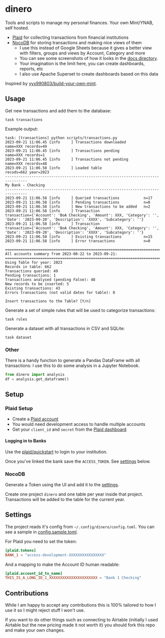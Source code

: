 # dinero

Tools and scripts to manage my personal finances.
Your own Mint/YNAB, self hosted.

- [Plaid](https://plaid.com) for collecting transactions from financial institutions
- [NocoDB](https://nocodb.com) for storing transactions and making nice views of them
  - I use this instead of Google Sheets because it gives a better view
    with filters, groups and views by Account, Category and more
  - You can see some screenshots of how it looks in the [docs directory](/docs).
  - Your imagination is the limit here, you can create dashboards, reports, etc
  - I also use Apache Superset to create dashboards based on this data

Inspired by [yyx990803/build-your-own-mint](https://github.com/yyx990803/build-your-own-mint).

## Usage

Get new transactions and add them to the database:

```terminal
task transactions
```

Example output:

```terminal
task: [transactions] python scripts/transactions.py
2023-09-21 11:06.45 [info     ] Transactions downloaded        name=XXX records=49
2023-09-21 11:06.45 [info     ] Transactions pending           name=XXX records=1
2023-09-21 11:06.45 [info     ] Transactions not pending       name=XXX records=48
2023-09-21 11:06.58 [info     ] Loaded table                   recods=662 year=2023
--------------------------------------------------------------------------------
My Bank - Checking
--------------------------------------------------------------------------------
2023-09-21 11:06.58 [info     ] Queried transactions           n=17
2023-09-21 11:06.58 [info     ] Pending transactions           n=0
2023-09-21 11:06.58 [info     ] New transactions to be added   n=2
2023-09-21 11:06.58 [info     ] Transaction                    transaction={'Account': 'BoA Checking', 'Amount': XXX, 'Category': '', 'Date': '2023-09-20', 'Description': 'XXXX', 'Subcategory': ''}
2023-09-21 11:06.58 [info     ] Transaction                    transaction={'Account': 'BoA Checking', 'Amount': XXX, 'Category': '', 'Date': '2023-09-20', 'Description': 'XXXX', 'Subcategory': ''}
2023-09-21 11:06.58 [info     ] Existing transactions          n=15
2023-09-21 11:06.58 [info     ] Error transactions             n=0

================================================================================
All accounts summary from 2023-08-22 to 2023-09-21:
================================================================================
Using Table for year: 2023
Records in table: 662
Transactions queried: 49
Pending transactions: 1
Transactions analysed (pending False): 48
New records to be inserted: 5
Existing transactions: 43
Errors transactions (not valid dates for table): 0

Insert transactions to the Table? [Y/n]
```

Generate a set of simple rules that will be used to categorize transactions:

```terminal
task rules
```

Generate a dataset with all transactions in CSV and SQLite:

```terminal
task dataset
```

### Other

There is a handy function to generate a Pandas DataFrame with all transactions:
I use this to do some analysis in a Jupyter Notebook.

```python
from dinero import analysis
df = analysis.get_dataframe()
```

## Setup

### Plaid Setup

- Create a [Plaid account](https://dashboard.plaid.com/)
- You would need development access to handle multiple accounts
- Get your `client_id` and `secret` from the [Plaid dashboard](https://dashboard.plaid.com/developers/keys)

#### Logging in to Banks

Use the [plaid/quickstart](https://github.com/plaid/quickstart.git)
to login to your institution.

Once you've linked the bank save the `ACCESS_TOKEN`. See [settings](#settings) below.

### NocoDB

Generate a Token using the UI and add it to the [settings](#settings).

Create one project `dinero` and one table per year inside that project.
Transactions will be added to the table for the current year.

## Settings

The project reads it's config from `~/.config/dinero/config.toml`.
You can see a sample in [config.sample.toml](config.sample.toml).

For Plaid you need to set the token:

```toml
[plaid.tokens]
BANK_1 = "access-development-XXXXXXXXXXXXXXXX"
```

And a mapping to make the Account ID human readable:

```toml
[plaid.account_id_to_name]
THIS_IS_A_LONG_ID_1_XXXXXXXXXXXXXXXXXXXXXX = "Bank 1 Checking"
```

## Contributions

While I am happy to accept any contributions this is 100% tailored to how I use
it so I might reject stuff I won't use.

If you want to do other things such as connecting to Airtable
(initially I used Airtable but the new pricing made it not worth it)
you should fork this repo and make your own changes.
